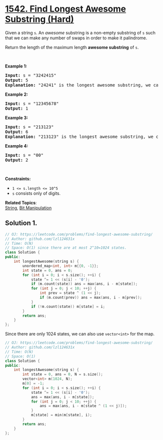 # [1542. Find Longest Awesome Substring (Hard)](https://leetcode.com/problems/find-longest-awesome-substring/)

<p>Given a string <code>s</code>. An <em>awesome</em> substring is a non-empty substring of <code>s</code> such that we can make any number of swaps in order to make it palindrome.</p>

<p>Return the length of the maximum length <strong>awesome substring</strong> of <code>s</code>.</p>

<p>&nbsp;</p>
<p><strong>Example 1:</strong></p>

<pre><strong>Input:</strong> s = "3242415"
<strong>Output:</strong> 5
<strong>Explanation:</strong> "24241" is the longest awesome substring, we can form the palindrome "24142" with some swaps.
</pre>

<p><strong>Example 2:</strong></p>

<pre><strong>Input:</strong> s = "12345678"
<strong>Output:</strong> 1
</pre>

<p><strong>Example 3:</strong></p>

<pre><strong>Input:</strong> s = "213123"
<strong>Output:</strong> 6
<strong>Explanation:</strong> "213123" is the longest awesome substring, we can form the palindrome "231132" with some swaps.
</pre>

<p><strong>Example 4:</strong></p>

<pre><strong>Input:</strong> s = "00"
<strong>Output:</strong> 2
</pre>

<p>&nbsp;</p>
<p><strong>Constraints:</strong></p>

<ul>
	<li><code>1 &lt;= s.length &lt;= 10^5</code></li>
	<li><code>s</code> consists only of digits.</li>
</ul>


**Related Topics**:  
[String](https://leetcode.com/tag/string/), [Bit Manipulation](https://leetcode.com/tag/bit-manipulation/)

## Solution 1.

```cpp
// OJ: https://leetcode.com/problems/find-longest-awesome-substring/
// Author: github.com/lzl124631x
// Time: O(N)
// Space: O(1) since there are at most 2^10=1024 states.
class Solution {
public:
    int longestAwesome(string s) {
        unordered_map<int, int> m{{0, -1}};
        int state = 0, ans = 0;
        for (int i = 0; i < s.size(); ++i) {
            state ^= 1 << (s[i] - '0');
            if (m.count(state)) ans = max(ans, i - m[state]);
            for (int j = 0; j < 10; ++j) {
                int prev = state ^ (1 << j);
                if (m.count(prev)) ans = max(ans, i - m[prev]);
            }
            if (!m.count(state)) m[state] = i;
        }
        return ans;
    }
};
```

Since there are only 1024 states, we can also use `vector<int>` for the map.

```cpp
// OJ: https://leetcode.com/problems/find-longest-awesome-substring/
// Author: github.com/lzl124631x
// Time: O(N)
// Space: O(1)
class Solution {
public:
    int longestAwesome(string s) {
        int state = 0, ans = 0, N = s.size();
        vector<int> m(1024, N);
        m[0] = -1;
        for (int i = 0; i < s.size(); ++i) {
            state ^= 1 << (s[i] - '0');
            ans = max(ans, i - m[state]);
            for (int j = 0; j < 10; ++j) {
                ans = max(ans, i - m[state ^ (1 << j)]);
            }
            m[state] = min(m[state], i);
        }
        return ans;
    }
};
```